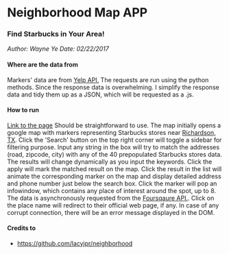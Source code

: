 # Neighborhood Map APP
### Find Starbucks in Your Area!
*Author: Wayne Ye*
*Date: 02/22/2017*

#### Where are the data from
Markers' data are from [Yelp API.](https://www.yelp.com/developers/documentation/v2/overview)
The requests are run using the python methods. Since the response data is overwhelming. I simplify the response data and tidy them up as a JSON, which will be requested as a .js.


#### How to run
[Link to the page](https://wayneyeye.github.io/neighborhood_map/) Should be straightforward to use.
The map initially opens a google map with markers representing Starbucks stores near [Richardson, TX](https://en.wikipedia.org/wiki/Richardson,_Texas). Click the 'Search' button on the top right corner will toggle a sidebar for filtering purpose. Input any string in the box will try to match the addresses (road, zipcode, city) with any of the 40 prepopulated Starbucks stores data. The results will change dynamically as you input the keywords. Click the apply will mark the matched result on the map. Click the result in the list will animate the corresponding marker on the map and display detailed address and phone number just below the search box. Click the marker will pop an infowindow, which contains any place of interest around the spot, up to 8. The data is asynchronously requested from the [Foursqaure API.](https://developer.foursquare.com/). Click on the place name will redirect to their official web page, if any. In case of any corrupt connection, there will be an error message displayed in the DOM.

#### Credits to
- https://github.com/lacyjpr/neighborhood
